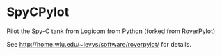 SpyCPylot
==========

Pilot the Spy-C tank from Logicom from Python (forked from RoverPylot)

See http://home.wlu.edu/~levys/software/roverpylot/ for details.
